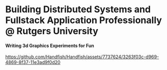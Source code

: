 # Building Distributed Systems and Fullstack Application Professionally @ Rutgers University 

#### Writing 3d Graphics Experiments for Fun

https://github.com/Handfish/Handfish/assets/7737624/3263f03c-d969-4869-8f37-11e3ad9f0d20
